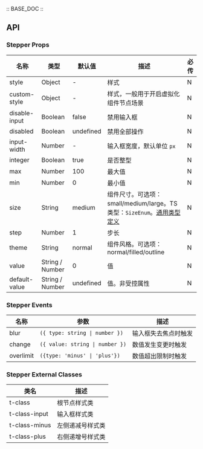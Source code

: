 :: BASE_DOC ::

## API

### Stepper Props

名称 | 类型 | 默认值 | 描述 | 必传
-- | -- | -- | -- | --
style | Object | - | 样式 | N
custom-style | Object | - | 样式，一般用于开启虚拟化组件节点场景 | N
disable-input | Boolean | false | 禁用输入框 | N
disabled | Boolean | undefined | 禁用全部操作 | N
input-width | Number | - | 输入框宽度，默认单位 `px` | N
integer | Boolean | true | 是否整型 | N
max | Number | 100 | 最大值 | N
min | Number | 0 | 最小值 | N
size | String | medium | 组件尺寸。可选项：small/medium/large。TS 类型：`SizeEnum`。[通用类型定义](https://github.com/Tencent/tdesign-miniprogram/blob/develop/src/common/common.ts) | N
step | Number | 1 | 步长 | N
theme | String | normal | 组件风格。可选项：normal/filled/outline | N
value | String / Number | 0 | 值 | N
default-value | String / Number | undefined | 值。非受控属性 | N

### Stepper Events

名称 | 参数 | 描述
-- | -- | --
blur | `({ type: string \| number })` | 输入框失去焦点时触发
change | `({ value: string \| number })` | 数值发生变更时触发
overlimit | `({type: 'minus' \| 'plus'})` | 数值超出限制时触发

### Stepper External Classes

类名 | 描述
-- | --
t-class | 根节点样式类
t-class-input | 输入框样式类
t-class-minus | 左侧递减号样式类
t-class-plus | 右侧递增号样式类
